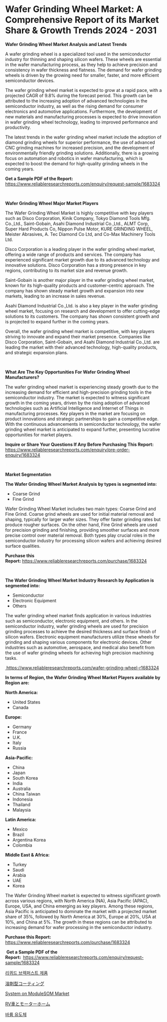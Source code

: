 <p><h1>Wafer Grinding Wheel Market: A Comprehensive Report of its Market Share & Growth Trends 2024 - 2031</h1></p><p><strong>Wafer Grinding Wheel Market Analysis and Latest Trends</strong></p>
<p><p>A wafer grinding wheel is a specialized tool used in the semiconductor industry for thinning and shaping silicon wafers. These wheels are essential in the wafer manufacturing process, as they help to achieve precision and consistency in wafer thickness and flatness. The demand for wafer grinding wheels is driven by the growing need for smaller, faster, and more efficient semiconductor devices.</p><p>The wafer grinding wheel market is expected to grow at a rapid pace, with a projected CAGR of 9.8% during the forecast period. This growth can be attributed to the increasing adoption of advanced technologies in the semiconductor industry, as well as the rising demand for consumer electronics and automotive applications. Furthermore, the development of new materials and manufacturing processes is expected to drive innovation in wafer grinding wheel technology, leading to improved performance and productivity.</p><p>The latest trends in the wafer grinding wheel market include the adoption of diamond grinding wheels for superior performance, the use of advanced CNC grinding machines for increased precision, and the development of environmentally friendly grinding solutions. Additionally, there is a growing focus on automation and robotics in wafer manufacturing, which is expected to boost the demand for high-quality grinding wheels in the coming years.</p></p>
<p><strong>Get a Sample PDF of the Report:&nbsp;</strong> <a href="https://www.reliableresearchreports.com/enquiry/request-sample/1683324">https://www.reliableresearchreports.com/enquiry/request-sample/1683324</a></p>
<p>&nbsp;</p>
<p><strong>Wafer Grinding Wheel Major Market Players</strong></p>
<p><p>The Wafer Grinding Wheel Market is highly competitive with key players such as Disco Corporation, Kinik Company, Tokyo Diamond Tools Mfg. Co.,Ltd., Saint-Gobain, Asahi Diamond Industrial Co.,Ltd., ALMT Corp, Super Hard Products Co, Nippon Pulse Motor, KURE GRINDING WHEEL, Meister Abrasives, A. Tec Diamond Co Ltd, and Co-Max Machinery Tools Ltd.</p><p>Disco Corporation is a leading player in the wafer grinding wheel market, offering a wide range of products and services. The company has experienced significant market growth due to its advanced technology and innovative solutions. Disco Corporation has a strong presence in key regions, contributing to its market size and revenue growth.</p><p>Saint-Gobain is another major player in the wafer grinding wheel market, known for its high-quality products and customer-centric approach. The company has shown steady market growth and expansion into new markets, leading to an increase in sales revenue.</p><p>Asahi Diamond Industrial Co.,Ltd. is also a key player in the wafer grinding wheel market, focusing on research and development to offer cutting-edge solutions to its customers. The company has shown consistent growth and is projected to expand further in the coming years.</p><p>Overall, the wafer grinding wheel market is competitive, with key players striving to innovate and expand their market presence. Companies like Disco Corporation, Saint-Gobain, and Asahi Diamond Industrial Co.,Ltd. are leading the market with their advanced technology, high-quality products, and strategic expansion plans.</p></p>
<p>&nbsp;</p>
<p><strong>What Are The Key Opportunities For Wafer Grinding Wheel Manufacturers?</strong></p>
<p><p>The wafer grinding wheel market is experiencing steady growth due to the increasing demand for efficient and high-precision grinding tools in the semiconductor industry. The market is expected to witness significant growth in the coming years, driven by the rising adoption of advanced technologies such as Artificial Intelligence and Internet of Things in manufacturing processes. Key players in the market are focusing on product innovations and strategic partnerships to gain a competitive edge. With the continuous advancements in semiconductor technology, the wafer grinding wheel market is anticipated to expand further, presenting lucrative opportunities for market players.</p></p>
<p><strong>Inquire or Share Your Questions If Any Before Purchasing This Report:</strong> <a href="https://www.reliableresearchreports.com/enquiry/pre-order-enquiry/1683324">https://www.reliableresearchreports.com/enquiry/pre-order-enquiry/1683324</a></p>
<p>&nbsp;</p>
<p><strong>Market Segmentation</strong></p>
<p><strong>The Wafer Grinding Wheel Market Analysis by types is segmented into:</strong></p>
<p><ul><li>Coarse Grind</li><li>Fine Grind</li></ul></p>
<p><p>Wafer Grinding Wheel Market includes two main types: Coarse Grind and Fine Grind. Coarse grind wheels are used for initial material removal and shaping, typically for larger wafer sizes. They offer faster grinding rates but produce rougher surfaces. On the other hand, Fine Grind wheels are used for precision grinding and finishing, providing smoother surfaces and more precise control over material removal. Both types play crucial roles in the semiconductor industry for processing silicon wafers and achieving desired surface qualities.</p></p>
<p><strong>Purchase this Report:&nbsp;</strong><a href="https://www.reliableresearchreports.com/purchase/1683324">https://www.reliableresearchreports.com/purchase/1683324</a></p>
<p>&nbsp;</p>
<p><strong>The Wafer Grinding Wheel Market Industry Research by Application is segmented into:</strong></p>
<p><ul><li>Semiconductor</li><li>Electronic Equipment</li><li>Others</li></ul></p>
<p><p>The wafer grinding wheel market finds application in various industries such as semiconductor, electronic equipment, and others. In the semiconductor industry, wafer grinding wheels are used for precision grinding processes to achieve the desired thickness and surface finish of silicon wafers. Electronic equipment manufacturers utilize these wheels for grinding and shaping various components for electronic devices. Other industries such as automotive, aerospace, and medical also benefit from the use of wafer grinding wheels for achieving high precision machining tasks.</p></p>
<p><a href="https://www.reliableresearchreports.com/wafer-grinding-wheel-r1683324">&nbsp;https://www.reliableresearchreports.com/wafer-grinding-wheel-r1683324</a></p>
<p><strong>In terms of Region, the Wafer Grinding Wheel Market Players available by Region are:</strong></p>
<p>
    <p> <strong> North America: </strong>
        <ul>
            <li>United States</li>
            <li>Canada</li>
        </ul>
        </p> 
    <p> <strong> Europe: </strong>
        <ul>
            <li>Germany</li>
            <li>France</li>
            <li>U.K.</li>
            <li>Italy</li>
            <li>Russia</li>
        </ul>
        </p> 
    <p> <strong> Asia-Pacific: </strong>
        <ul>
            <li>China</li>
            <li>Japan</li>
            <li>South Korea</li>
            <li>India</li>
            <li>Australia</li>
            <li>China Taiwan</li>
            <li>Indonesia</li>
            <li>Thailand</li>
            <li>Malaysia</li>
        </ul>
        </p> 
    <p> <strong> Latin America: </strong>
        <ul>
            <li>Mexico</li>
            <li>Brazil</li>
            <li>Argentina Korea</li>
            <li>Colombia</li>
        </ul>
        </p> 
    <p> <strong> Middle East & Africa: </strong>
        <ul>
            <li>Turkey</li>
            <li>Saudi</li>
            <li>Arabia</li>
            <li>UAE</li>
            <li>Korea</li>
        </ul>
    </p>
    </p>
<p><p>The Wafer Grinding Wheel market is expected to witness significant growth across various regions, with North America (NA), Asia Pacific (APAC), Europe, USA, and China emerging as key players. Among these regions, Asia Pacific is anticipated to dominate the market with a projected market share of 35%, followed by North America at 30%, Europe at 20%, USA at 10%, and China at 5%. The growth in these regions can be attributed to increasing demand for wafer processing in the semiconductor industry.</p></p>
<p><strong>Purchase this Report: </strong><a href="https://www.reliableresearchreports.com/purchase/1683324">https://www.reliableresearchreports.com/purchase/1683324</a></p>
<p>&nbsp;<strong>Get a Sample PDF of the Report:&nbsp;&nbsp;</strong><a href="https://www.reliableresearchreports.com/enquiry/request-sample/1683324">https://www.reliableresearchreports.com/enquiry/request-sample/1683324</a></p>
<p><strong></strong></p>
<p><p><a href="https://github.com/anton65482023/Market-Research-Report-List-1/blob/main/4436267104811.md">리퀴드 브렉퍼스트 제품</a></p><p><a href="https://medium.com/@jaremington56/%E6%BA%B6%E5%89%A4%E3%83%99%E3%83%BC%E3%82%B9%E3%81%AE%E3%82%B3%E3%83%BC%E3%83%86%E3%82%A3%E3%83%B3%E3%82%B0%E5%B8%82%E5%A0%B4-%E7%A8%AE%E9%A1%9E-%E3%82%A2%E3%83%97%E3%83%AA%E3%82%B1%E3%83%BC%E3%82%B7%E3%83%A7%E3%83%B3-%E5%9C%B0%E7%90%86%E3%81%AB%E3%82%88%E3%82%8B%E5%8C%85%E6%8B%AC%E7%9A%84%E8%A9%95%E4%BE%A1-7a91702e4f21">溶剤型コーティング</a></p><p><a href="https://issuu.com/reportprime-2/docs/system-on-modulesom-market-size-203_0126632c75fb99">System on ModuleSOM Market</a></p><p><a href="https://github.com/AhmadMann1950/Market-Research-Report-List-1/blob/main/5549370110037.md">RV車とモーターホーム</a></p><p><a href="https://github.com/Hubertstyenger6685/Market-Research-Report-List-2/blob/main/9719300104810.md">바륨 유도체</a></p></p>